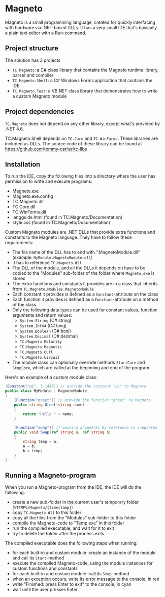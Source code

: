 # Magneto

Magneto is a small programming language, created for quickly interfacing with hardware via .NET-based DLLs.
It has a very small IDE that's basically a plain text editor with a Run-command.

## Project structure

The solution has 3 projects:
- `TC.Magneto`: a C# class library that contains the Magneto runtime library, parser and compiler
- `TC.Magneto.Shell`: a C# Windows Forms application that contains the IDE
- `TC.Magneto.Test`: a VB.NET class library that demonstrates how to write a custom Magneto module

## Project dependencies

`TC.Magneto` does not depend on any other library, except what's provided by .NET 4.6.

TC.Magneto.Shell depends on `TC.Core` and `TC.WinForms`. These libraries are included as DLLs. The source code of these library can be found at https://github.com/tommy-carlier/tc-libs

## Installation

To run the IDE, copy the following files into a directory where the user has permission to write and execute programs:
- Magneto.exe
- Magneto.exe.config
- TC.Magneto.dll
- TC.Core.dll
- TC.WinForms.dll
- langguide.html (found in TC.Magneto/Documentation)
- style.css (found in TC.Magneto/Documentation)

Custom Magneto modules are .NET DLLs that provide extra functions and constants to the Magneto language. They have to follow these requirements:
- The file name of the DLL has to end with ".MagnetoModule.dll" (example: `MyModule.MagnetoModule.dll`)
- It has to reference `TC.Magneto.dll`
- The DLL of the module, and all the DLLs it depends on have to be copied to the "Modules" sub-folder of the folder where `Magneto.exe` is stored
- The extra functions and constants it provides are in a class that inherits from `TC.Magneto.Modules.MagnetoModule`
- Each constant it provides is defined as a `Constant`-attribute on the class
- Each function it provides is defined as a `Function`-attribute on a method of the class
- Only the following data types can be used for constant values, function arguments and return values:
  - `System.String` (C# string)
  - `System.Int64` (C# long)
  - `System.Boolean` (C# bool)
  - `System.Decimal` (C# decimal)
  - `TC.Magneto.Polarity`
  - `TC.Magneto.Magnetic`
  - `TC.Magneto.Curl`
  - `TC.Magneto.Circuit`
- The module class can optionally override methods `StartCore` and `StopCore`, which are called at the beginning and end of the program

Here's an example of a custom module class:
```csharp
[Constant("pi", 3.1415)] // provide the constant "pi" to Magneto
public class MyModule : MagnetoModule
{
    [Function("greet")] // provide the function "greet" to Magneto
    public string Greet(string name)
    {
        return "Hello " + name;
    }
    
    [Function("swap")] // passing arguments by reference is supported
    public void Swap(ref string a, ref string b)
    {
        string temp = a;
        a = b;
        b = temp;
    }
}
```

## Running a Magneto-program
When you run a Magneto-program from the IDE, the IDE will do the following:
- create a new sub-folder in the current user's temporary folder (`%TEMP%/Magneto/{timestamp}`)
- copy `TC.Magneto.dll` to this folder
- copy all the files from the "Modules" sub-folder to this folder
- compile the Magneto-code to "Temp.exe" in this folder
- run the compiled executable, and wait for it to exit
- try to delete the folder after the process exits

The compiled executable does the following steps when running:
- for each built-in and custom module: create an instance of the module and call its `Start`-method
- execute the compiled Magneto-code, using the module instances for custom functions and constants
- for each built-in and custom module: call its `Stop`-method
- when an exception occurs, write its error message to the console, in red
- write "Finished: press Enter to exit" to the console, in cyan
- wait until the user presses Enter
